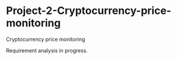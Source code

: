 # Project-2-Cryptocurrency-price-monitoring
Cryptocurrency price monitoring

Requirement analysis in progress.
